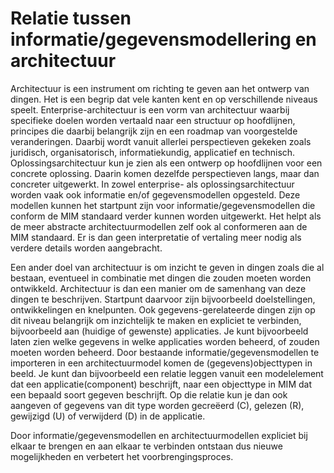 # Relatie tussen informatie/gegevensmodellering en architectuur
Architectuur is een instrument om richting te geven aan het ontwerp van dingen. Het is een begrip dat vele kanten kent en op verschillende niveaus speelt. Enterprise-architectuur is een vorm van architectuur waarbij specifieke doelen worden vertaald naar een structuur op hoofdlijnen, principes die daarbij belangrijk zijn en een roadmap van voorgestelde veranderingen. Daarbij wordt vanuit allerlei perspectieven gekeken zoals juridisch, organisatorisch, informatiekundig, applicatief en technisch. Oplossingsarchitectuur kun je zien als een ontwerp op hoofdlijnen voor een concrete oplossing. Daarin komen dezelfde perspectieven langs, maar dan concreter uitgewerkt. In zowel enterprise- als oplossingsarchitectuur worden vaak ook informatie en/of gegevensmodellen opgesteld. Deze modellen kunnen het startpunt zijn voor informatie/gegevensmodellen die conform de MIM standaard verder kunnen worden uitgewerkt. Het helpt als de meer abstracte architectuurmodellen zelf ook al conformeren aan de MIM standaard. Er is dan geen interpretatie of vertaling meer nodig als verdere details worden aangebracht.

Een ander doel van architectuur is om inzicht te geven in dingen zoals die al bestaan, eventueel in combinatie met dingen die zouden moeten worden ontwikkeld. Architectuur is dan een manier om de samenhang van deze dingen te beschrijven. Startpunt daarvoor zijn bijvoorbeeld doelstellingen, ontwikkelingen en knelpunten. Ook gegevens-gerelateerde dingen zijn op dit niveau belangrijk om inzichtelijk te maken en expliciet te verbinden, bijvoorbeeld aan (huidige of gewenste) applicaties. Je kunt bijvoorbeeld laten zien welke gegevens in welke applicaties worden beheerd, of zouden moeten worden beheerd. Door bestaande informatie/gegevensmodellen te importeren in een architectuurmodel komen de (gegevens)objecttypen in beeld. Je kunt dan bijvoorbeeld een relatie leggen vanuit een modelelement dat een applicatie(component) beschrijft, naar een objecttype in MIM dat een bepaald soort gegeven beschrijft. Op die relatie kun je dan ook aangeven of gegevens van dit type worden gecreëerd (C), gelezen (R), gewijzigd (U) of verwijderd (D) in de applicatie.

Door informatie/gegevensmodellen en architectuurmodellen expliciet bij elkaar te brengen en aan elkaar te verbinden ontstaan dus nieuwe mogelijkheden en verbetert het voorbrengingsproces. 
